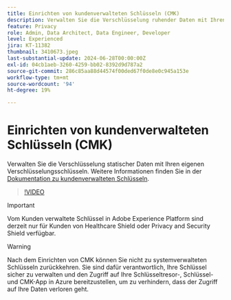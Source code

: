 ```yaml
---
title: Einrichten von kundenverwalteten Schlüsseln (CMK)
description: Verwalten Sie die Verschlüsselung ruhender Daten mit Ihren eigenen Verschlüsselungsschlüsseln.
feature: Privacy
role: Admin, Data Architect, Data Engineer, Developer
level: Experienced
jira: KT-11382
thumbnail: 3410673.jpeg
last-substantial-update: 2024-06-28T00:00:00Z
exl-id: 04cb1aeb-3260-4259-bb02-8392d9d787a2
source-git-commit: 286c85aa88d44574f00ded67f0de8e0c945a153e
workflow-type: tm+mt
source-wordcount: '94'
ht-degree: 19%

---
```


# Einrichten von kundenverwalteten Schlüsseln (CMK)

Verwalten Sie die Verschlüsselung statischer Daten mit Ihren eigenen Verschlüsselungsschlüsseln. Weitere Informationen finden Sie in der [Dokumentation zu kundenverwalteten Schlüsseln](https://experienceleague.adobe.com/docs/experience-platform/landing/governance-privacy-security/customer-managed-keys.html?lang=de).

>[!VIDEO](https://video.tv.adobe.com/v/3410673/?learn=on&enablevpops)

>[!IMPORTANT]
>
> Vom Kunden verwaltete Schlüssel in Adobe Experience Platform sind derzeit nur für Kunden von Healthcare Shield oder Privacy and Security Shield verfügbar.

>[!WARNING]
>
>Nach dem Einrichten von CMK können Sie nicht zu systemverwalteten Schlüsseln zurückkehren. Sie sind dafür verantwortlich, Ihre Schlüssel sicher zu verwalten und den Zugriff auf Ihre Schlüsseltresor-, Schlüssel- und CMK-App in Azure bereitzustellen, um zu verhindern, dass der Zugriff auf Ihre Daten verloren geht.
